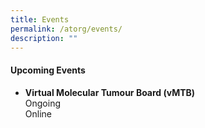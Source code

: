 ```yaml
---
title: Events
permalink: /atorg/events/
description: ""
---
```

#### **Upcoming Events**

*   **Virtual Molecular Tumour Board (vMTB)**  
    Ongoing  
    Online